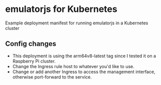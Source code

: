 # emulatorjs for Kubernetes
Example deployment manifest for running emulatorjs in a Kubernetes cluster

## Config changes
- This deployment is using the arm64v8-latest tag since I tested it on a Raspberry Pi cluster.
- Change the Ingress rule host to whatever you'd like to use.
- Change or add another Ingress to access the management interface, otherwise port-forward to the service. 
